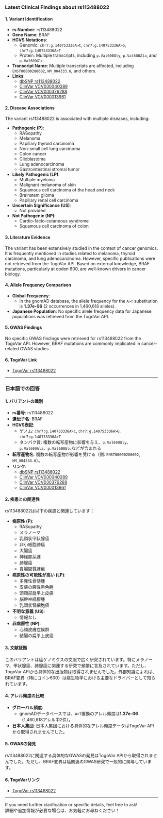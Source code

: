 ### Latest Clinical Findings about rs113488022

#### 1. **Variant Identification**
- **rs Number**: rs113488022  
- **Gene Name**: BRAF  
- **HGVS Notations**:  
  - Genomic: `chr7:g.140753336A>C`, `chr7:g.140753336A>G`, `chr7:g.140753336A>T`  
  - Protein: Multiple transcripts, including `p.Val600Gly`, `p.Val600Ala`, and `p.Val600Glu`  
- **Transcript Name**: Multiple transcripts are affected, including `ENST00000288602`, `NM_004333.6`, and others.  
- **Links**:  
  - [dbSNP rs113488022](https://identifiers.org/dbsnp/rs113488022)  
  - [ClinVar VCV000040389](https://www.ncbi.nlm.nih.gov/clinvar/variation/40389)  
  - [ClinVar VCV000376288](https://www.ncbi.nlm.nih.gov/clinvar/variation/376288)  
  - [ClinVar VCV000013961](https://www.ncbi.nlm.nih.gov/clinvar/variation/13961)  

#### 2. **Disease Associations**
The variant rs113488022 is associated with multiple diseases, including:  
- **Pathogenic (P)**:  
  - RASopathy  
  - Melanoma  
  - Papillary thyroid carcinoma  
  - Non-small cell lung carcinoma  
  - Colon cancer  
  - Glioblastoma  
  - Lung adenocarcinoma  
  - Gastrointestinal stromal tumor  
- **Likely Pathogenic (LP)**:  
  - Multiple myeloma  
  - Malignant melanoma of skin  
  - Squamous cell carcinoma of the head and neck  
  - Brainstem glioma  
  - Papillary renal cell carcinoma  
- **Uncertain Significance (US)**:  
  - Not provided  
- **Not Pathogenic (NP)**:  
  - Cardio-facio-cutaneous syndrome  
  - Squamous cell carcinoma of colon  

#### 3. **Literature Evidence**
The variant has been extensively studied in the context of cancer genomics. It is frequently mentioned in studies related to melanoma, thyroid carcinoma, and lung adenocarcinoma. However, specific publications were not retrieved from the TogoVar API. Based on external knowledge, BRAF mutations, particularly at codon 600, are well-known drivers in cancer biology.

#### 4. **Allele Frequency Comparison**
- **Global Frequency**:  
  - In the gnomAD database, the allele frequency for the `A>T` substitution is **1.37e-06** (2 occurrences in 1,460,618 alleles).  
- **Japanese Population**: No specific allele frequency data for Japanese populations was retrieved from the TogoVar API.  

#### 5. **GWAS Findings**
No specific GWAS findings were retrieved for rs113488022 from the TogoVar API. However, BRAF mutations are commonly implicated in cancer-related GWAS studies.

#### 6. **TogoVar Link**
- [TogoVar rs113488022](https://togovar.org/variant/rs113488022)

---

### 日本語での回答

#### 1. **バリアントの識別**
- **rs番号**: rs113488022  
- **遺伝子名**: BRAF  
- **HGVS表記**:  
  - ゲノム: `chr7:g.140753336A>C`, `chr7:g.140753336A>G`, `chr7:g.140753336A>T`  
  - タンパク質: 複数の転写産物に影響を与え、`p.Val600Gly`、`p.Val600Ala`、`p.Val600Glu`などが含まれる  
- **転写産物名**: 複数の転写産物が影響を受ける（例: `ENST00000288602`, `NM_004333.6`）。  
- **リンク**:  
  - [dbSNP rs113488022](https://identifiers.org/dbsnp/rs113488022)  
  - [ClinVar VCV000040389](https://www.ncbi.nlm.nih.gov/clinvar/variation/40389)  
  - [ClinVar VCV000376288](https://www.ncbi.nlm.nih.gov/clinvar/variation/376288)  
  - [ClinVar VCV000013961](https://www.ncbi.nlm.nih.gov/clinvar/variation/13961)  

#### 2. **疾患との関連性**
rs113488022は以下の疾患と関連しています：  
- **病原性 (P)**:  
  - RASopathy  
  - メラノーマ  
  - 乳頭状甲状腺癌  
  - 非小細胞肺癌  
  - 大腸癌  
  - 神経膠芽腫  
  - 肺腺癌  
  - 胃腸間質腫瘍  
- **病原性の可能性が高い (LP)**:  
  - 多発性骨髄腫  
  - 皮膚の悪性黒色腫  
  - 頭頸部扁平上皮癌  
  - 脳幹神経膠腫  
  - 乳頭状腎細胞癌  
- **不明な意義 (US)**:  
  - 情報なし  
- **非病原性 (NP)**:  
  - 心顔皮膚症候群  
  - 結腸の扁平上皮癌  

#### 3. **文献証拠**
このバリアントは癌ゲノミクスの文脈で広く研究されています。特にメラノーマ、甲状腺癌、肺腺癌に関連する研究で頻繁に言及されています。ただし、TogoVar APIから具体的な出版物は取得されませんでした。外部知識によれば、BRAF変異（特にコドン600）は癌生物学における主要なドライバーとして知られています。

#### 4. **アレル頻度の比較**
- **グローバル頻度**:  
  - gnomADデータベースでは、`A>T`置換のアレル頻度は**1.37e-06**（1,460,618アレル中2件）。  
- **日本人集団**: 日本人集団における具体的なアレル頻度データはTogoVar APIから取得されませんでした。  

#### 5. **GWASの発見**
rs113488022に関連する具体的なGWASの発見はTogoVar APIから取得されませんでした。ただし、BRAF変異は癌関連のGWAS研究で一般的に関与しています。

#### 6. **TogoVarリンク**
- [TogoVar rs113488022](https://togovar.org/variant/rs113488022)  

--- 
If you need further clarification or specific details, feel free to ask!  
詳細や追加情報が必要な場合は、お気軽にお尋ねください！